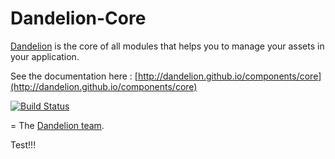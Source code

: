 Dandelion-Core
========================

[Dandelion](http://dandelion.github.io) is the core of all modules that helps you to manage your assets in your application.

See the documentation here : [http://dandelion.github.io/components/core](http://dandelion.github.io/components/core)

[![Build Status](https://dandelion.ci.cloudbees.com/job/dandelion-core-build/badge/icon)](https://dandelion.ci.cloudbees.com/job/dandelion-core-build/)

=
The [Dandelion team](http://dandelion.github.io/team/).

Test!!!
